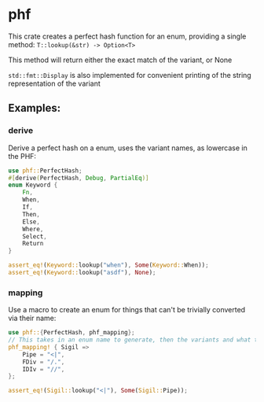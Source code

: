 ﻿# phf

This crate creates a perfect hash function for an enum, providing a single method: `T::lookup(&str) -> Option<T>`

This method will return either the exact match of the variant, or None

`std::fmt::Display` is also implemented for convenient printing of the string representation of the variant

## Examples:
### derive
Derive a perfect hash on a enum, uses the variant names, as lowercase in the PHF:
```rust
use phf::PerfectHash;
#[derive(PerfectHash, Debug, PartialEq)]
enum Keyword {
    Fn,
    When,
    If,
    Then,
    Else,
    Where,
    Select,
    Return
}

assert_eq!(Keyword::lookup("when"), Some(Keyword::When));
assert_eq!(Keyword::lookup("asdf"), None);
```

### mapping
Use a macro to create an enum for things that can't be trivially converted via their name:
```rust
use phf::{PerfectHash, phf_mapping};
// This takes in an enum name to generate, then the variants and what they should map to:
phf_mapping! { Sigil =>
    Pipe = "<|",
    FDiv = "/.",
    IDIv = "//",
};

assert_eq!(Sigil::lookup("<|"), Some(Sigil::Pipe));
```
